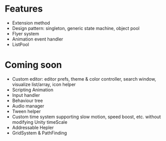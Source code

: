 # Features
- Extension method
- Design pattern: singleton, generic state machine, object pool
- Flyer system
- Animation event handler
- ListPool
# Coming soon
- Custom editor: editor prefs, theme & color controller, search window, visualize list/array, icon helper
- Scripting Animation
- Input handler
- Behaviour tree
- Audio manager
- Tween helper
- Custom time system supporting slow motion, speed boost, etc. without modifying Unity timeScale
- Addressable Hepler
- GridSystem & PathFinding